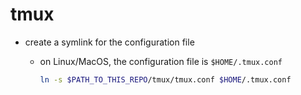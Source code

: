 # tmux

- create a symlink for the configuration file

  - on Linux/MacOS, the configuration file is `$HOME/.tmux.conf`

    ```sh
    ln -s $PATH_TO_THIS_REPO/tmux/tmux.conf $HOME/.tmux.conf
    ```
